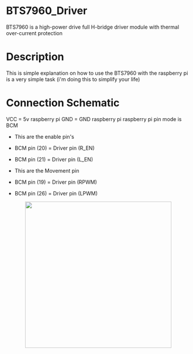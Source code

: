 # BTS7960_Driver
BTS7960 is a  high-power drive full H-bridge driver module with thermal over-current protection


# Description
This is simple explanation on how to use the BTS7960 with the raspberry pi is a very simple task 
(i'm doing this to simplify your life)



# Connection Schematic
VCC = 5v raspberry pi
GND = GND raspberry pi
raspberry pi pin mode is BCM 

* This are the enable pin's 

* BCM pin (20) = Driver pin (R_EN) 

* BCM pin (21) = Driver pin (L_EN)
             
* This are the Movement pin 

* BCM pin (19) = Driver pin (RPWM)

* BCM pin (26) = Driver pin (LPWM)
             
             
             
<p align="center">
  <img src="https://raw.githubusercontent.com/The-GUY-2024/BTS7960_Driver/main/src/rsp.png" width="400" />


</p>

